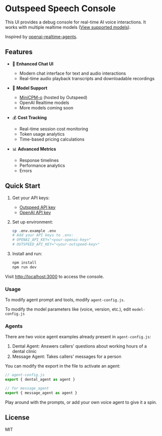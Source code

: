 # Outspeed Speech Console

This UI provides a debug console for real-time AI voice interactions. It works with multiple realtime models ([View supported models]()). 

Inspired by [openai-realtime-agents](https://github.com/openai/openai-realtime-agents).

## Features

- 🎯 **Enhanced Chat UI**
  - Modern chat interface for text and audio interactions
  - Real-time audio playback transcripts and downloadable recordings

- 🤖 **Model Support**
  - [MiniCPM-o](https://github.com/OpenBMB/MiniCPM-o) (hosted by Outspeed)
  - OpenAI Realtime models
  - More models coming soon

- 💰 **Cost Tracking**
  - Real-time session cost monitoring
  - Token usage analytics
  - Time-based pricing calculations

- 📊 **Advanced Metrics**
  - Response timelines
  - Performance analytics
  - Errors

## Quick Start

1. Get your API keys:

   - [Outspeed API key](https://dashboard.outspeed.com)
   - [OpenAI API key](https://platform.openai.com/settings/api-keys)

2. Set up environment:

   ```bash
   cp .env.example .env
   # Add your API keys to .env:
   # OPENAI_API_KEY="<your-openai-key>"
   # OUTSPEED_API_KEY="<your-outspeed-key>"
   ```

3. Install and run:
   ```bash
   npm install
   npm run dev
   ```

Visit [http://localhost:3000](http://localhost:3000) to access the console.

### Usage

To modify agent prompt and tools, modify `agent-config.js`.

To modify the model parameters like (voice, version, etc.), edit `model-config.js`


### Agents

There are two voice agent examples already present in `agent-config.js`:
1. Dental Agent: Answers callers' questions about working hours of a dental clinic
2. Message Agent: Takes callers' messages for a person

You can modify the export in the file to activate an agent:

```js
// agent-config.js
export { dental_agent as agent }

// for message_agent
export { message_agent as agent }
```

Play around with the prompts, or add your own voice agent to give it a spin.

## License

MIT
